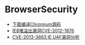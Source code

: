 # BrowserSecurity

- [下载编译Chromium源码](下载编译Chromium源码/下载编译Chromium源码.md)
- [IE8堆溢出漏洞CVE-2012-1876](IE8堆溢出漏洞CVE-2012-1876/IE8堆溢出漏洞CVE-2012-1876.md)
- [CVE-2013-3893 IE UAF漏洞分析](CVE-2013-3893_IE_UAF漏洞分析/CVE-2013-3893_IE_UAF漏洞分析.md)